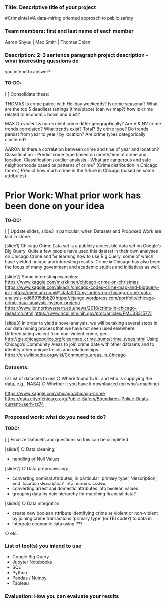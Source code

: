 ### Title: Descriptive title of your project

#CrimeIntel
#A data-mining oriented approach to public safety

### Team members: first and last name of each member
Aaron Shyuu | Max Smith | Thomas Dolan


### Description: 2-3 sentence paragraph project description - what interesting questions do
you intend to answer?
#### TO-DO:
[ ] Consolidate these:

THOMAS
Is crime paired with Holiday weekends? Is crime seasonal?
What are the top 5 deadliest settings (time/place) (can we map?)
how is crime related to economic boom and bust?

MAX
Do violent & non-violent crime differ geographically?
Are V & NV crime trends correlated? 
What trends exist? Total? By crime type?
Do trends persist from year to year / by location?
Are crime types categorically clustered?


AARON
Is there a correlation between crime and time of year and location?
Classification - Predict crime type based on month/time of crime and location.
Classification / outlier analysis - What are dangerous and safe neighborhoods based on patterns of crime? (Crime distribution in Chicago for ex.)
Predict how much crime in the future in Chicago (based on some attributes)



# Prior Work: What prior work has been done on your idea

#### TO-DO:
[ ] Update slides, slide3 in particular, when Datasets and Proposed Work are laid in stone. 

[slide1]
Chicago Crime Data set is a publicly accessible data set on Google’s Big Query. 
Quite a few people have used this dataset in their own analyses on Chicago Crime and for learning how to use Big Query, some of which have yielded unique and interesting results.
Crime in Chicago has also been the focus of many government and academic studies and initiatives as well. 


[slide2]
Some interesting examples:
https://www.kaggle.com/mkrkkinen/chicago-crime-on-christmas
https://www.kaggle.com/alkadri/chicago-codes-crime-map-and-bigquery-in-r
https://medium.com/@stafa002/my-notes-on-chicago-crime-data-analysis-ed66915dbb20
https://cjango.wordpress.com/portfolio/chicago-crime-data-analysis-python-project/
https://www.ipr.northwestern.edu/news/2018/crime-in-chicago-research.html
https://www.ncbi.nlm.nih.gov/pmc/articles/PMC3831577/


[slide3]
In order to yield a novel analysis, we will be taking several steps in our data mining process that we have not seen used elsewhere. 
Differentiating violent from non-violent crime, per http://gis.chicagopolice.org/clearmap_crime_sums/crime_types.html
Using Chicago’s Community Areas to join crime date with other datasets and to identify other unique trends and relationships. https://en.wikipedia.org/wiki/Community_areas_in_Chicago


### Datasets:
○ List of datasets to use
○ Where found (URL and who is supplying the data, e.g., NASA)
○ Whether it you have it downloaded (on who’s machine)

https://www.kaggle.com/chicago/chicago-crime
https://data.cityofchicago.org/Public-Safety/Boundaries-Police-Beats-current-/aerh-rz74


### Proposed work: what do you need to do?

#### TODO:
[ ] Finalize Datasets and questions so this can be completed. 

[slide1]
○ Data cleaning:
 - handling of Null Values

[slide2]
○ Data preprocessing:
 - converting nominal attributes, in particular 'primary type', 'description', and 'location description' into numeric codes. 
 - converting arrest and domestic attributes into boolean values
 - grouping data by date hierarchy for matching financial data? 

[slide3]
○ Data integration:
 - create new boolean attribute identifying crime as violent or non-violent by joining crime transactions 'primary type' (or FBI code?) to data in  
 - integrate economic data using ??? 

○ etc.





### List of tool(s) you intend to use
- Google Big Query
- Jupyter Notebooks
- SQL
- Python
- Pandas / Numpy
- Tableau

### Evaluation: How you can evaluate your results
